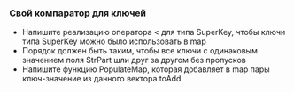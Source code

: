 ### Свой компаратор для ключей

* Напишите реализацию оператора < для типа SuperKey, чтобы ключи типа SuperKey можно было использовать в map
* Порядок должен быть таким, чтобы все ключи с одинаковым значением поля StrPart шли друг за другом без пропусков
* Напишите функцию PopulateMap, которая добавляет в map пары ключ-значение из данного вектора toAdd
